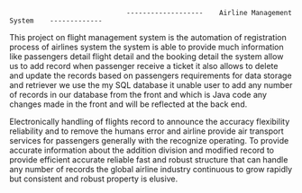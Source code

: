                                  -------------------    Airline Management System    -------------

This project on flight management system is the automation of registration process of airlines system the system is able to provide much information like passengers detail flight detail and the booking detail the system allow us to add record when passenger receive a ticket it also allows to delete and update the records based on passengers requirements for data storage and retriever we use the my SQL database it unable user to add any number of records in our database from the front and which is Java code any changes made in the front and will be reflected at the back end.

Electronically handling of flights record to announce the accuracy flexibility reliability and to remove the humans error and airline provide air transport services for passengers generally with the recognize operating. To provide accurate information about the addition division and modified record to provide efficient accurate reliable fast and robust structure that can handle any number of records the global airline industry continuous to grow rapidly but consistent and robust property is elusive.
